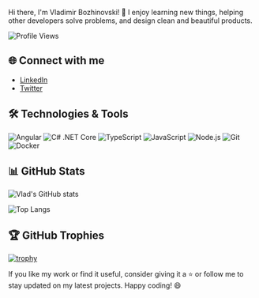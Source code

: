 Hi there, I'm Vladimir Bozhinovski! 👋
I enjoy learning new things, helping other developers solve problems, and design clean and beautiful products.

![Profile Views](https://komarev.com/ghpvc/?username=VladBozhinovski&color=blueviolet)

## 🌐 Connect with me

- [LinkedIn](https://www.linkedin.com/in/bozhinovski/)
- [Twitter](https://twitter.com/IamBozhinovski)

## 🛠️ Technologies & Tools

<img alt="Angular" src="https://img.shields.io/badge/Angular-%23DD0031.svg?&style=flat-square&logo=angular&logoColor=white" /> <img alt="C# .NET Core" src="https://img.shields.io/badge/.NET-%23512BD4.svg?&style=flat-square&logo=dotnet&logoColor=white" /> <img alt="TypeScript" src="https://img.shields.io/badge/TypeScript-%23007ACC.svg?&style=flat-square&logo=typescript&logoColor=white" /> <img alt="JavaScript" src="https://img.shields.io/badge/JavaScript-%23F7DF1E.svg?&style=flat-square&logo=javascript&logoColor=black" /> <img alt="Node.js" src="https://img.shields.io/badge/Node.js-%23339933.svg?&style=flat-square&logo=node.js&logoColor=white" /> <img alt="Git" src="https://img.shields.io/badge/Git-%23F05033.svg?&style=flat-square&logo=git&logoColor=white" /> <img alt="Docker" src="https://img.shields.io/badge/Docker-%232496ED.svg?&style=flat-square&logo=docker&logoColor=white" />


## 📊 GitHub Stats

![Vlad's GitHub stats](https://github-readme-stats.vercel.app/api?username=VladBozhinovski&show_icons=true&theme=default)

![Top Langs](https://github-readme-stats.vercel.app/api/top-langs/?username=VladBozhinovski&layout=compact&theme=default)

## 🏆 GitHub Trophies

[![trophy](https://github-profile-trophy.vercel.app/?username=VladBozhinovski&theme=onedark)](https://github.com/ryo-ma/github-profile-trophy)

If you like my work or find it useful, consider giving it a ⭐ or follow me to stay updated on my latest projects. Happy coding! 😄
